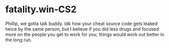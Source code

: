 # fatality.win-CS2

Phillip, we gotta talk buddy. Idk how your cheat source code gets leaked twice by the same person, but I believe if you did less drugs and focused more on the people you get to work for you, things would work out better in the long run.
